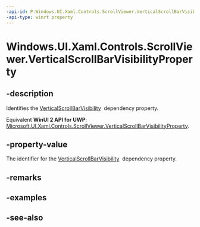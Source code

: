 ```yaml
---
-api-id: P:Windows.UI.Xaml.Controls.ScrollViewer.VerticalScrollBarVisibilityProperty
-api-type: winrt property
---
```


<!-- Property syntax
public Windows.UI.Xaml.DependencyProperty VerticalScrollBarVisibilityProperty { get; }
-->

# Windows.UI.Xaml.Controls.ScrollViewer.VerticalScrollBarVisibilityProperty

## -description
Identifies the [VerticalScrollBarVisibility](scrollviewer_verticalscrollbarvisibility.md)  dependency property.

Equivalent **WinUI 2 API for UWP**: [Microsoft.UI.Xaml.Controls.ScrollViewer.VerticalScrollBarVisibilityProperty](/windows/winui/api/microsoft.ui.xaml.controls.scrollviewer.verticalscrollbarvisibilityproperty).

## -property-value
The identifier for the [VerticalScrollBarVisibility](scrollviewer_verticalscrollbarvisibility.md)  dependency property.

## -remarks

## -examples

## -see-also
